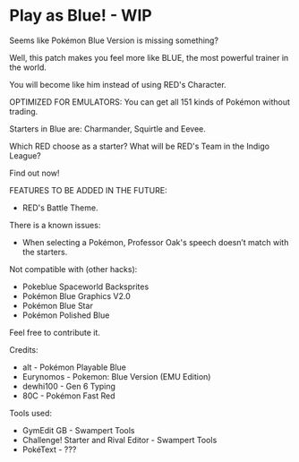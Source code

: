 # Play as Blue! - WIP
Seems like Pokémon Blue Version is missing something?

Well, this patch makes you feel more like BLUE, the most powerful trainer in the world.

You will become like him instead of using RED's Character.

OPTIMIZED FOR EMULATORS: You can get all 151 kinds of Pokémon without trading.

Starters in Blue are: Charmander, Squirtle and Eevee.

Which RED choose as a starter? What will be RED's Team in the Indigo League?

Find out now!

FEATURES TO BE ADDED IN THE FUTURE:
- RED's Battle Theme.

There is a known issues:
- When selecting a Pokémon, Professor Oak's speech doesn’t match with the starters.

Not compatible with (other hacks):
- Pokeblue Spaceworld Backsprites 
- Pokémon Blue Graphics V2.0
- Pokémon Blue Star
- Pokémon Polished Blue

Feel free to contribute it.

Credits:
- alt - Pokémon Playable Blue
- Eurynomos - Pokemon: Blue Version (EMU Edition)
- dewhi100 - Gen 6 Typing
- 80C - Pokémon Fast Red

Tools used:
- GymEdit GB - Swampert Tools
- Challenge! Starter and Rival Editor - Swampert Tools
- PokéText - ???
